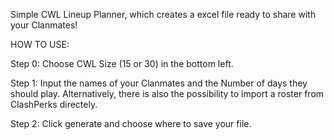 Simple CWL Lineup Planner, which creates a excel file ready to share with your Clanmates!

HOW TO USE: 

Step 0: Choose CWL Size (15 or 30) in the bottom left.

Step 1: Input the names of your Clanmates and the Number of days they should play. 
Alternatively, there is also the possibility to import a roster from ClashPerks directely.

Step 2: Click generate and choose where to save your file. 
